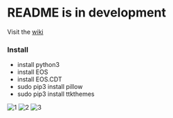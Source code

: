 # README is in development
Visit the [wiki](https://github.com/4ban/ezeos/wiki)

### Install
* install python3
* install EOS
* install EOS.CDT
* sudo pip3 install pillow
* sudo pip3 install ttkthemes

![1](https://user-images.githubusercontent.com/2269864/48857228-5e66dc00-ed86-11e8-9d03-a6deab10d43d.png)
![2](https://user-images.githubusercontent.com/2269864/48857229-5eff7280-ed86-11e8-80cc-c4a843a82a4e.png)
![3](https://user-images.githubusercontent.com/2269864/48857230-5eff7280-ed86-11e8-9bef-7d20076b1e61.png)


